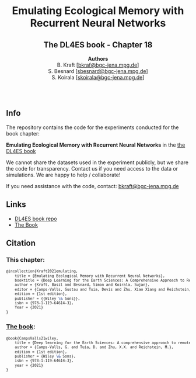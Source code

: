 
<div align="center">

# Emulating Ecological Memory with Recurrent Neural Networks

## The DL4ES book - Chapter 18

**Authors**</br>B. Kraft [bkraf@bgc-jena.mpg.de]</br>S. Besnard [sbesnard@bgc-jena.mpg.de]</br>S. Koirala [skoirala@bgc-jena.mpg.de]

</div><br><br>

## Info

The repository contains the code for the experiments conducted for the book chapter:

**Emulating Ecological Memory with Recurrent Neural Networks** in the [the DL4ES book](https://github.com/DL4ES/DL4ES)

We cannot share the datasets used in the experiment publicly, but we share the code for transparency. Contact us if you need access to the data or simulations. We are happy to help / collaborate!

If you need assistance with the code, contact: bkraft@bgc-jena.mpg.de

## Links

* [DL4ES book repo](https://github.com/DL4ES/DL4ES)
* [The Book](https://www.amazon.com/Deep-learning-Earth-Sciences-comprehensive/dp/1119646146/)

## Citation

### This chapter:

<small>

```tex
@incollection{Kraft2021emulating,
    title = {Emulating Ecological Memory with Recurrent Neural Networks},
    booktitle = {Deep Learning for the Earth Sciences: A Comprehensive Approach to Remote Sensing, Climate Science and Geosciences},
    author = {Kraft, Basil and Besnard, Simon and Koirala, Sujan},
    editor = {Camps-Valls, Gustau and Tuia, Devis and Zhu, Xiao Xiang and Reichstein, Markus},
    edition = {1st edition},
    publisher = {{Wiley \& Sons}},
    isbn = {978-1-119-64614-3},
    Year = {2021}
}
```

</small>

### [The book](https://github.com/DL4ES/DL4ES):

<small>

```tex
@book{CampsValls21wiley,
    title = {Deep learning for the Earth Sciences: A comprehensive approach to remote sensing, climate science and geosciences},
    author = {Camps-Valls, G. and Tuia, D. and Zhu, X.X. and Reichstein, M.},
    edition = {1st edition},
    publisher = {Wiley \& Sons},
    isbn = {978-1-119-64614-3},
    year = {2021}
}
```

<small>

